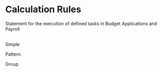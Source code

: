 <html>
<script src="https://ajax.googleapis.com/ajax/libs/jquery/2.2.0/jquery.min.js"></script>
<body>
<h1>Calculation Rules</h1>
<div>
    Statement for the execution of defined tasks in Budget Applications and Payroll
</div>
<br/>

<p>Simple</p>
<p>Pattern</p>
<p>Group</p>
    
</body>
</html>